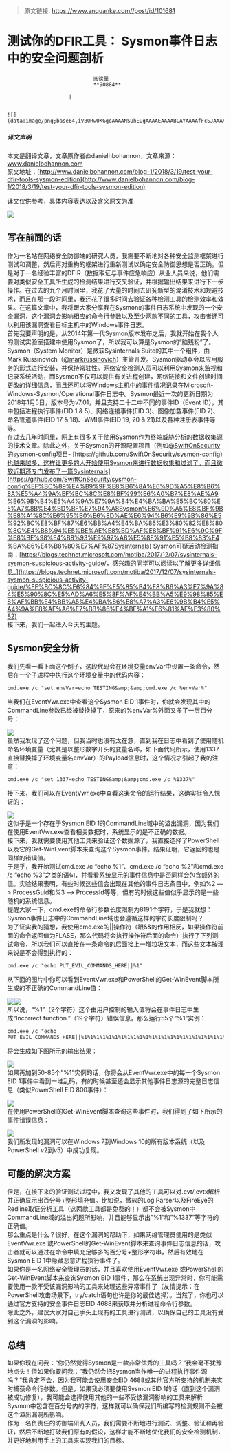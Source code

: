 > 原文链接: https://www.anquanke.com//post/id/101681 


# 测试你的DFIR工具： Sysmon事件日志中的安全问题剖析


                                阅读量   
                                **90884**
                            
                        |
                        
                                                                                                                                    ![](data:image/png;base64,iVBORw0KGgoAAAANSUhEUgAAAAEAAAABCAYAAAAfFcSJAAAAAXNSR0IArs4c6QAAAARnQU1BAACxjwv8YQUAAAAJcEhZcwAADsQAAA7EAZUrDhsAAAANSURBVBhXYzh8+PB/AAffA0nNPuCLAAAAAElFTkSuQmCC)
                                                                                            



##### 译文声明

本文是翻译文章，文章原作者@danielhbohannon，文章来源：www.danielbohannon.com
                                <br>原文地址：[http://www.danielbohannon.com/blog-1/2018/3/19/test-your-dfir-tools-sysmon-edition](http://www.danielbohannon.com/blog-1/2018/3/19/test-your-dfir-tools-sysmon-edition)

译文仅供参考，具体内容表达以及含义原文为准

[![](https://p4.ssl.qhimg.com/t013faee6c423c58187.jpg)](https://p4.ssl.qhimg.com/t013faee6c423c58187.jpg)



## 写在前面的话

作为一名站在网络安全防御端的研究人员，我需要不断地对各种安全监测框架进行测试和调整，然后再对重构的框架进行重新测试以确定安全防御思想是否正确。但是对于一名经验丰富的DFIR（数据取证与事件应急响应）从业人员来说，他们需要对类似安全工具所生成的检测结果进行交叉验证，并根据输出结果来进行下一步操作。在过去的九个月时间里，我花了大量的时间去研究新型的混淆技术和规避技术，而且在那一段时间里，我还花了很多时间去验证各种检测工具的检测效率和效果。在这篇文章中，我将跟大家分享我在Sysmon的事件日志系统中发现的一个安全漏洞，这个漏洞会影响相应的命令行参数以及至少两款不同的工具，攻击者还可以利用该漏洞查看目标主机中的Windows事件日志。<br>
首先我要声明的是，从2014年第一代Sysmon版本发布之后，我就开始在我个人的测试实验室搭建中使用Sysmon了，所以我可以算是Sysmon的“脑残粉”了。Sysmon（System Monitor）是微软Sysinternals Suite的其中一个组件，由Mark Russinovich（[@markrussinovich](https://github.com/markrussinovich)）主管开发。Sysmon驱动器会以应用服务的形式进行安装，并保持常驻性。网络安全检测人员可以利用Sysmon来监视和记录系统活动，而Sysmon不仅可以提供有关进程创建，网络链接和文件创建时间更改的详细信息，而且还可以将Windows主机中的事件情况记录在Microsoft-Windows-Sysmon/Operational事件日志中。Sysmon最近一次的更新日期为2018年1月5日，版本号为v7.01，并且支持二十二中不同的事件ID（Event ID），其中包括进程执行事件(EID 1 &amp; 5)、网络连接事件(EID 3)、图像加载事件(EID 7)、命名管道事件(EID 17 &amp; 18)、WMI事件(EID 19, 20 &amp; 21)以及各种注册表事件等等。<br>
在过去几年时间里，网上有很多关于使用Sysmon作为终端威胁分析的数据收集源的技术文章。除此之外，关于Sysmon的开源配置项目（例如[@SwiftOnSecurity](https://github.com/SwiftOnSecurity)的sysmon-config项目- [https://github.com/SwiftOnSecurity/sysmon-config）也越来越多，这样让更多的人开始使用Sysmon来进行数据收集和过滤了。而且微软近期还专门发布了一篇Sysinternals](https://github.com/SwiftOnSecurity/sysmon-config%EF%BC%89%E4%B9%9F%E8%B6%8A%E6%9D%A5%E8%B6%8A%E5%A4%9A%EF%BC%8C%E8%BF%99%E6%A0%B7%E8%AE%A9%E6%9B%B4%E5%A4%9A%E7%9A%84%E4%BA%BA%E5%BC%80%E5%A7%8B%E4%BD%BF%E7%94%A8Sysmon%E6%9D%A5%E8%BF%9B%E8%A1%8C%E6%95%B0%E6%8D%AE%E6%94%B6%E9%9B%86%E5%92%8C%E8%BF%87%E6%BB%A4%E4%BA%86%E3%80%82%E8%80%8C%E4%B8%94%E5%BE%AE%E8%BD%AF%E8%BF%91%E6%9C%9F%E8%BF%98%E4%B8%93%E9%97%A8%E5%8F%91%E5%B8%83%E4%BA%86%E4%B8%80%E7%AF%87Sysinternals) Sysmon可疑活动检测指南：[https://blogs.technet.microsoft.com/motiba/2017/12/07/sysinternals-sysmon-suspicious-activity-guide/，感兴趣的同学可以阅读以了解更多详细信息。](https://blogs.technet.microsoft.com/motiba/2017/12/07/sysinternals-sysmon-suspicious-activity-guide/%EF%BC%8C%E6%84%9F%E5%85%B4%E8%B6%A3%E7%9A%84%E5%90%8C%E5%AD%A6%E5%8F%AF%E4%BB%A5%E9%98%85%E8%AF%BB%E4%BB%A5%E4%BA%86%E8%A7%A3%E6%9B%B4%E5%A4%9A%E8%AF%A6%E7%BB%86%E4%BF%A1%E6%81%AF%E3%80%82)<br>
接下来，我们一起进入今天的主题。



## Sysmon安全分析

我们先看一看下面这个例子，这段代码会在环境变量envVar中设置一条命令，然后在一个子进程中执行这个环境变量中的代码内容：

```
cmd.exe /c "set envVar=echo TESTING&amp;&amp;cmd.exe /c %envVar%"
```

当我们在EventVwr.exe中查看这个Sysmon EID 1事件时，你就会发现其中的CommandLine参数已经被替换掉了，原来的%envVar%外面又多了一层百分号：

[![](https://p4.ssl.qhimg.com/t019bd18ed708cccab5.png)](https://p4.ssl.qhimg.com/t019bd18ed708cccab5.png)<br>
虽然我发现了这个问题，但我当时也没有太在意，直到我在日志中看到了使用随机命名环境变量（尤其是以整形数字开头的变量名称，如下面代码所示，使用1337直接替换掉了环境变量名envVar）的Payload信息时，这个情况才引起了我的注意：

```
cmd.exe /c "set 1337=echo TESTING&amp;&amp;cmd.exe /c %1337%"
```

接下来，我们可以在EventVwr.exe中查看这条命令的运行结果，这确实挺令人惊讶的：

[![](https://p5.ssl.qhimg.com/t0102945de6ed336d96.png)](https://p5.ssl.qhimg.com/t0102945de6ed336d96.png)<br>
这似乎是一个存在于Sysmon EID 1的CommandLine域中的溢出漏洞，因为我们在使用EventVwr.exe查看相关数据时，系统显示的是不正确的数据。<br>
接下来，我就需要使用其他工具来验证这个数据源了，我直接选择了PowerShell以及它的Get-WinEvent脚本来查询这个Sysmon事件。结果证明，它返回的也是同样的错误值。<br>
于是乎，我开始测试cmd.exe /c “echo %1”、cmd.exe /c “echo %2”和cmd.exe /c “echo %3”之类的语句，并看看系统显示的事件信息中是否同样会包含额外的值。实验结果表明，有些时候这些值会出现在其他的事件日志条目中，例如%2 —&gt; ProcessGuid和%3 —&gt; ProcessId等等，但有的时候这些值似乎显示的是一些随机的系统信息。<br>
提醒大家一下，cmd.exe的命令行参数长度限制为8191个字符，于是我就想：Sysmon事件日志中的CommandLine域也会遵循这样的字符长度限制吗？<br>
为了证实我的猜想，我使用cmd.exe的||操作符（跟&amp;&amp;的作用相反，如果操作符前面的命令返回值为FLASE，那么代码将会执行操作符后面的命令）执行了下列测试命令，所以我们可以直接在一条命令的后面接上一堆垃圾文本，而这些文本按理来说是不会得到执行的：

```
cmd.exe /c "echo PUT_EVIL_COMMANDS_HERE||%1"
```

从下面的图片中你可以看到EventVwr.exe和PowerShell的Get-WinEvent脚本所生成的不正确的CommandLine值：

[![](https://p0.ssl.qhimg.com/t016c4c05825d0b8384.png)](https://p0.ssl.qhimg.com/t016c4c05825d0b8384.png)[![](https://p0.ssl.qhimg.com/t01e885d9499bbbf0f0.png)](https://p0.ssl.qhimg.com/t01e885d9499bbbf0f0.png)<br>
所以说，“%1”（2个字符）这个由用户控制的输入值将会在事件日志中生成“Incorrect function.”（19个字符）错误信息。那么运行55个”%1”实例：

```
cmd.exe /c "echo PUT_EVIL_COMMANDS_HERE||%1%1%1%1%1%1%1%1%1%1%1%1%1%1%1%1%1%1%1%1%1%1%1%1%1%1%1%1%1%1%1%1%1%1%1%1%1%1%1%1%1%1%1%1%1%1%1%1%1%1"
```

将会生成如下图所示的输出结果：

[![](https://p1.ssl.qhimg.com/t0180af4cd5ad2113c6.png)](https://p1.ssl.qhimg.com/t0180af4cd5ad2113c6.png)<br>
如果再加到50-85个”%1”实例的话，你将会从EventVwr.exe中的每一个Sysmon EID 1事件中看到一堆乱码，有的时候甚至还会显示其他事件日志源的完整日志信息（类似PowerShell EID 800事件）：

[![](https://p3.ssl.qhimg.com/t0120c831e55c7fc2be.png)](https://p3.ssl.qhimg.com/t0120c831e55c7fc2be.png)<br>
在使用PowerShell的Get-WinEvent脚本查询这些事件时，我们得到了如下所示的事件错误信息：

[![](https://p5.ssl.qhimg.com/t01d5cfac22c271dac6.png)](https://p5.ssl.qhimg.com/t01d5cfac22c271dac6.png)<br>
我们所发现的漏洞可以在Windows 7到Windows 10的所有版本系统（以及PowerShell v2到v5）中成功复现。



## 可能的解决方案

但是，在接下来的验证测试过程中，我又发现了其他的工具可以对.evt/.evtx解析并正确显示出百分号+整形填充值。比如说，微软的Log Parser以及FireEye的Redline取证分析工具（这两款工具都是免费的！）都不会被Sysmon中CommandLine域的溢出问题所影响，并且能够显示出”%1”和”%1337”等字符的正确值。<br>
那么重点是什么？很好，在这个漏洞的帮助下，如果网络管理员使用的是类似EventVwr.exe 或PowerShell的Get-WinEvent脚本来查询事件日志信息的话，攻击者就可以通过在命令中填充足够多的百分号+整形字符串，然后有效地在Sysmon EID 1中隐藏恶意进程执行事件了。<br>
如果你是一名网络安全管理员的话，并且喜欢使用EventVwr.exe 或PowerShell的Get-WinEvent脚本来查询Sysmon EID 1事件，那么在系统出现异常时，你可能需要使用一款不受该漏洞影响的工具来处理这些异常事件了（友情提示：在PowerShell攻击场景下，try/catch语句也许是你的最佳选择）。当然了，你也可以通过官方支持的安全事件日志EID 4688来获取并分析进程命令行参数。<br>
除此之外，建议大家对自己手头上现有的工具进行测试，以确保自己的工具没有受到这个漏洞的影响。



## 总结

如果你现在问我：“你仍然觉得Sysmon是一款非常优秀的工具吗？“我会毫不犹豫地点头！但如果你要问我：”我仍然会把Sysmon当作唯一的进程执行事件源吗？“我肯定不会，因为我可能会使用安全EID 4688或其他官方所支持的机制来实时捕获命令行参数。但是，如果我必须要使用Sysmon EID 1的话（直到这个漏洞被成功修复），我可能会选择使用其他的一些不受该漏洞影响的工具来解析Sysmon中包含在百分号内的字符，这样就可以确保我们所编写的检测规则不会被这个溢出漏洞所影响。<br>
作为一名负责任的防御端研究人员，我们需要不断地进行测试、调整、验证和再验证，然后不断地打破我们原有的假设，这样才能不断地优化我们的安全检测机制，并更好地利用手上的工具来实现我们的目标。
